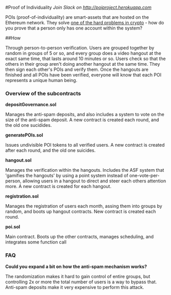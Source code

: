 #Proof of Individuality
*Join Slack on http://poiproject.herokuapp.com*

POIs (proof-of-individuality) are smart-assets that are hosted on the Ethereum network. They solve [one of the hard problems in crypto](https://www.reddit.com/r/CryptoUBI/comments/2v2gi6/proof_of_identityproof_of_person_the_elephant_in/) - how do you prove that a person only has one account within the system?

##How

Through person-to-person verification. Users are grouped together by random in groups of 5 or so, and every group does a video hangout at the exact same time, that lasts around 10 minutes or so. Users check so that the others in their group aren't doing another hangout at the same time. They then sign each other's POIs and verify them. Once the hangouts are finished and all POIs have been verified, everyone will know that each POI represents a unique human being. 

### Overview of the subcontracts


**depositGovernance.sol**

Manages the anti-spam deposits, and also includes a system to vote on the size of the anti-spam deposit. 
A new contract is created each round, and the old one sucidides.

**generatePOIs.sol** 

Issues undivisible POI tokens to all verified users. A new contract is created after each round, and the old one suicides.
 
**hangout.sol**

Manages the verification within the hangouts. Includes the ASF system that 'gamifies the hangouts' by using a point system
instead of one-vote-per-person, allowing users in a hangout to direct and steer each others attention more. 
A new contract is created for each hangout.

**registration.sol**

Manages the registration of users each month, assing them into groups by random, and boots up hangout contracts. 
New contract is created each round.

**poi.sol** 

Main contract. Boots up the other contracts, manages scheduling, and integrates some function call


### FAQ

**Could you expand a bit on how the anti-spam mechanism works?**

The randomization makes it hard to gain control of entire groups, but controlling 2x or more the total number of users is a way to bypass that. Anti-spam deposits make it very expensive to perform this attack.
